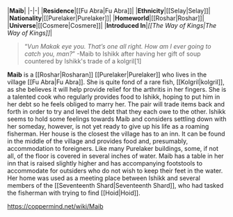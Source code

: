 |**Maib**|
|-|-|
|**Residence**|[[Fu Abra\|Fu Abra]]|
|**Ethnicity**|[[Selay\|Selay]]|
|**Nationality**|[[Purelaker\|Purelaker]]|
|**Homeworld**|[[Roshar\|Roshar]]|
|**Universe**|[[Cosmere\|Cosmere]]|
|**Introduced In**|*[[The Way of Kings\|The Way of Kings]]*|

>“*Vun Makak eye you. That’s one all right. How am I ever going to catch you, man?*”
\-Maib to Ishikk after having her gift of soup countered by Ishikk's trade of a kolgril[1]


**Maib** is a [[Roshar\|Rosharan]] [[Purelaker\|Purelaker]] who lives in the village [[Fu Abra\|Fu Abra]]. She is quite fond of a rare fish, [[Kolgril\|kolgril]], as she believes it will help provide relief for the arthritis in her fingers.
She is a talented cook who regularly provides food to Ishikk, hoping to put him in her debt so he feels obliged to marry her. The pair will trade items back and forth in order to try and level the debt that they each owe to the other. Ishikk seems to hold some feelings towards Maib and considers settling down with her someday, however, is not yet ready to give up his life as a roaming fisherman.
Her house is the closest the village has to an inn. It can be found in the middle of the village and provides food and, presumably, accommodation to foreigners. Like many Purelaker buildings, some, if not all, of the floor is covered in several inches of water. Maib has a table in her inn that is raised slightly higher and has accompanying footstools to accommodate for outsiders who do not wish to keep their feet in the water.
Her home was used as a meeting place between Ishikk and several members of the [[Seventeenth Shard\|Seventeenth Shard]], who had tasked the fisherman with trying to find [[Hoid\|Hoid]].



https://coppermind.net/wiki/Maib